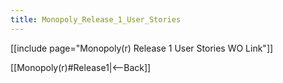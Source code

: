 ```yaml
---
title: Monopoly_Release_1_User_Stories
---
```

[[include page="Monopoly(r) Release 1 User Stories WO Link"]]

[[Monopoly(r)#Release1|<--Back]]
